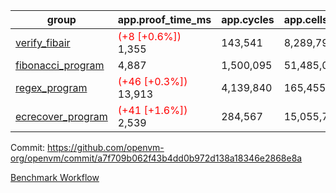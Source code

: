 | group | app.proof_time_ms | app.cycles | app.cells_used | leaf.proof_time_ms | leaf.cycles | leaf.cells_used |
| -- | -- | -- | -- | -- | -- | -- |
| [verify_fibair](https://github.com/openvm-org/openvm/blob/benchmark-results/benchmarks-pr/1394/verify_fibair-a7f709b062f43b4dd0b972d138a18346e2868e8a.md) |<span style='color: red'>(+8 [+0.6%])</span> 1,355 |  143,541 |  8,289,796 |- | - | - |
| [fibonacci_program](https://github.com/openvm-org/openvm/blob/benchmark-results/benchmarks-pr/1394/fibonacci-a7f709b062f43b4dd0b972d138a18346e2868e8a.md) | 4,887 |  1,500,095 |  51,485,080 |- | - | - |
| [regex_program](https://github.com/openvm-org/openvm/blob/benchmark-results/benchmarks-pr/1394/regex-a7f709b062f43b4dd0b972d138a18346e2868e8a.md) |<span style='color: red'>(+46 [+0.3%])</span> 13,913 |  4,139,840 |  165,455,373 |- | - | - |
| [ecrecover_program](https://github.com/openvm-org/openvm/blob/benchmark-results/benchmarks-pr/1394/ecrecover-a7f709b062f43b4dd0b972d138a18346e2868e8a.md) |<span style='color: red'>(+41 [+1.6%])</span> 2,539 |  284,567 |  15,055,723 |- | - | - |


Commit: https://github.com/openvm-org/openvm/commit/a7f709b062f43b4dd0b972d138a18346e2868e8a

[Benchmark Workflow](https://github.com/openvm-org/openvm/actions/runs/13715812482)
